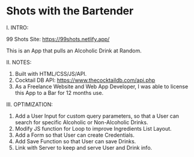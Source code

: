 # Shots with the Bartender

I. INTRO:

99 Shots Site: https://99shots.netlify.app/

This is an App that pulls an Alcoholic Drink at Random.

II. NOTES: 

  1. Built with HTML/CSS/JS/API.
  2. Cocktail DB API: https://www.thecocktaildb.com/api.php
  3. As a Freelance Website and Web App Developer, I was able to license this App to a Bar for 12 months use.

III. OPTIMIZATION: 

  1. Add a User Input for custom query parameters, so that a User can search for specific Alcoholic or Non-Alcoholic Drinks.
  2. Modify JS function for Loop to improve Ingredients List Layout. 
  3. Add a Form so that User can create Credentials.
  4. Add Save Function so that User can save Drinks.
  5. Link with Server to keep and serve User and Drink info.
